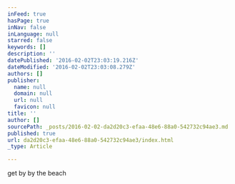 ```yaml
---
inFeed: true
hasPage: true
inNav: false
inLanguage: null
starred: false
keywords: []
description: ''
datePublished: '2016-02-02T23:03:19.216Z'
dateModified: '2016-02-02T23:03:08.279Z'
authors: []
publisher:
  name: null
  domain: null
  url: null
  favicon: null
title: ''
author: []
sourcePath: _posts/2016-02-02-da2d20c3-efaa-48e6-88a0-542732c94ae3.md
published: true
url: da2d20c3-efaa-48e6-88a0-542732c94ae3/index.html
_type: Article

---
```

get by by the beach